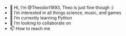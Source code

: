 - 👋 Hi, I’m @TheodorI1893, Theo is just fine though :)
- 👀 I’m interested in all things science, music, and games
- 🌱 I’m currently learning Python
- 💞️ I’m looking to collaborate on 
- 📫 How to reach me 

<!---
TheodorI1893/TheodorI1893 is a ✨ special ✨ repository because its `README.md` (this file) appears on your GitHub profile.
You can click the Preview link to take a look at your changes.
--->
